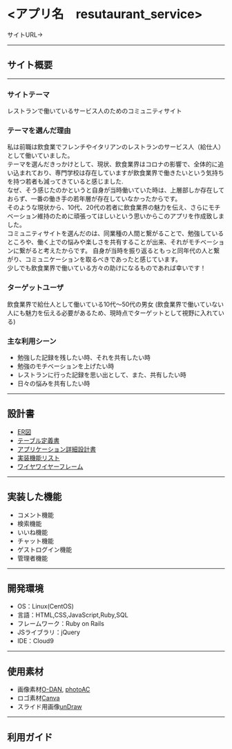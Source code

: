 # <アプリ名　resutaurant_service>
サイトURL→
***

## サイト概要
***
### サイトテーマ
レストランで働いているサービス人のためのコミュニティサイト


### テーマを選んだ理由
私は前職は飲食業でフレンチやイタリアンのレストランのサービス人（給仕人）として働いていました。
<br>テーマを選んだきっかけとして、現状、飲食業界はコロナの影響で、全体的に追い込まれており、専門学校は存在していますが飲食業界で働きたいという気持ちを持つ若者も減ってきていると感じました.
<br>なぜ、そう感じたのかというと自身が当時働いていた時は、上層部しか存在しておらず、一番の働き手の若年層が存在していなかったからです。
<br>そのような現状から、10代、20代の若者に飲食業界の魅力を伝え、さらにモチベーション維持のために頑張ってほしいという思いからこのアプリを作成致しました。
<br>コミュニティサイトを選んだのは、同業種の人間と繋がることで、勉強しているところや、働く上での悩みや楽しさを共有することが出来、それがモチベーションに繋がると考えたからです。
自身が当時を振り返るともっと同年代の人と繋がり、コミュニケーションを取るべきであったと感じています。
<br>少しでも飲食業界で働いている方々の助けになるものであれば幸いです！
### ターゲットユーザ
飲食業界で給仕人として働いている10代～50代の男女
(飲食業界で働いていない人にも魅力を伝える必要があるため、現時点でターゲットとして視野に入れている)

### 主な利用シーン
- 勉強した記録を残したい時、それを共有したい時
- 勉強のモチベーションを上げたい時
- レストランに行った記録を思い出として、また、共有したい時
- 日々の悩みを共有したい時

***

## 設計書
- [ER図](https://drive.google.com/file/d/1qhBcYBbg2VL5HToqKgyhxraMGHBZAb-Z/view?usp=sharing)
- [テーブル定義書](https://docs.google.com/spreadsheets/d/1V5CA8W0AORzSo3vp-LQErMCusKKnTp7s2P3JMIWkdi0/edit?usp=sharing)
- [アプリケーション詳細設計書](https://docs.google.com/spreadsheets/d/1lB4eQnKwceJ4Eyl6pNv6qHHu96OO47HCjrspAxYiFkk/edit?usp=sharing)
- [実装機能リスト](https://docs.google.com/spreadsheets/d/1xUfJlv5FiXKI81pIgQG2H8ZrEnq5qfRgFONGGhhbNLE/edit?usp=sharing)
- [ワイヤワイヤーフレーム](https://cacoo.com/diagrams/7l8kzSO3v682AH7b/B9B9C)

***

## 実装した機能
- コメント機能
- 検索機能
- いいね機能
- チャット機能
- ゲストログイン機能
- 管理者機能



***
## 開発環境
- OS：Linux(CentOS)
- 言語：HTML,CSS,JavaScript,Ruby,SQL
- フレームワーク：Ruby on Rails
- JSライブラリ：jQuery
- IDE：Cloud9

***
## 使用素材
- 画像素材[O-DAN](https://o-dan.net/ja/), [photoAC](https://www.photo-ac.com/)
- ロゴ素材[Canva](https://www.canva.com/)
- スライド用画像[unDraw](https://undraw.co/illustrations)

***
## 利用ガイド
